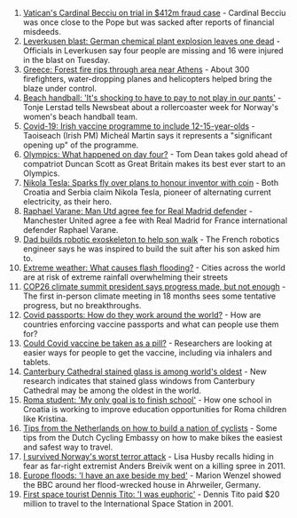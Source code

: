1. [Vatican's Cardinal Becciu on trial in $412m fraud case](https://www.bbc.co.uk/news/world-europe-57981508) - Cardinal Becciu was once close to the Pope but was sacked after reports of financial misdeeds.
2. [Leverkusen blast: German chemical plant explosion leaves one dead](https://www.bbc.co.uk/news/world-europe-57978043) - Officials in Leverkusen say four people are missing and 16 were injured in the blast on Tuesday.
3. [Greece: Forest fire rips through area near Athens](https://www.bbc.co.uk/news/world-europe-57987855) - About 300 firefighters, water-dropping planes and helicopters helped bring the blaze under control.
4. [Beach handball: 'It's shocking to have to pay to not play in our pants'](https://www.bbc.co.uk/news/uk-57940896) - Tonje Lerstad tells Newsbeat about a rollercoaster week for Norway's women's beach handball team.
5. [Covid-19: Irish vaccine programme to include 12-15-year-olds](https://www.bbc.co.uk/news/world-europe-57984314) - Taoiseach (Irish PM) Micheál Martin says it represents a "significant opening up" of the programme.
6. [Olympics: What happened on day four?](https://www.bbc.co.uk/sport/olympics/57980135) - Tom Dean takes gold ahead of compatriot Duncan Scott as Great Britain makes its best ever start to an Olympics.
7. [Nikola Tesla: Sparks fly over plans to honour inventor with coin](https://www.bbc.co.uk/news/world-europe-57969489) - Both Croatia and Serbia claim Nikola Tesla, pioneer of alternating current electricity, as their hero.
8. [Raphael Varane: Man Utd agree fee for Real Madrid defender](https://www.bbc.co.uk/sport/football/57967166) - Manchester United agree a fee with Real Madrid for France international defender Raphael Varane.
9. [Dad builds robotic exoskeleton to help son walk](https://www.bbc.co.uk/news/world-europe-57985857) - The French robotics engineer says he was inspired to build the suit after his son asked him to.
10. [Extreme weather: What causes flash flooding?](https://www.bbc.co.uk/news/science-environment-57969877) - Cities across the world are at risk of extreme rainfall overwhelming their streets
11. [COP26 climate summit president says progress made, but not enough](https://www.bbc.co.uk/news/science-environment-57975025) - The first in-person climate meeting in 18 months sees some tentative progress, but no breakthroughs.
12. [Covid passports: How do they work around the world?](https://www.bbc.co.uk/news/world-europe-56522408) - How are countries enforcing vaccine passports and what can people use them for?
13. [Could Covid vaccine be taken as a pill?](https://www.bbc.co.uk/news/health-57553602) - Researchers are looking at easier ways for people to get the vaccine, including via inhalers and tablets.
14. [Canterbury Cathedral stained glass is among world's oldest](https://www.bbc.co.uk/news/science-environment-57768815) - New research indicates that stained glass windows from Canterbury Cathedral may be among the oldest in the world.
15. [Roma student: 'My only goal is to finish school'](https://www.bbc.co.uk/news/world-europe-57978365) - How one school in Croatia is working to improve education opportunities for Roma children like Kristina.
16. [Tips from the Netherlands on how to build a nation of cyclists](https://www.bbc.co.uk/news/world-europe-57944428) - Some tips from the Dutch Cycling Embassy on how to make bikes the easiest and safest way to travel.
17. [I survived Norway's worst terror attack](https://www.bbc.co.uk/news/stories-57920682) - Lisa Husby recalls hiding in fear as far-right extremist Anders Breivik went on a killing spree in 2011.
18. [Europe floods: 'I have an axe beside my bed'](https://www.bbc.co.uk/news/world-europe-57923443) - Marion Wenzel showed the BBC around her flood-wrecked house in Ahrweiler, Germany.
19. [First space tourist Dennis Tito: 'I was euphoric'](https://www.bbc.co.uk/news/business-57891867) - Dennis Tito paid $20 million to travel to the International Space Station in 2001.

